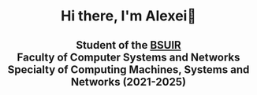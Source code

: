 <h1 align="center">Hi there, I'm Alexei👋<br></h1>
<h2 align="center">Student of the <a href="https://www.bsuir.by/" height="24" target="_blank">BSUIR</a><br>
<align="center">Faculty of Computer Systems and Networks<a height="24"</a><br>
<align="center">Specialty of Computing Machines, Systems and Networks (2021-2025)<a height="32"</a></h2>



<!--
### Hi there 👋

**kefirchk/kefirchk** is a ✨ _special_ ✨ repository because its `README.md` (this file) appears on your GitHub profile.

Here are some ideas to get you started:

- 🔭 I’m currently working on ...
- 🌱 I’m currently learning ...
- 👯 I’m looking to collaborate on ...
- 🤔 I’m looking for help with ...
- 💬 Ask me about ...
- 📫 How to reach me: ...
- 😄 Pronouns: ...
- ⚡ Fun fact: ...
-->

